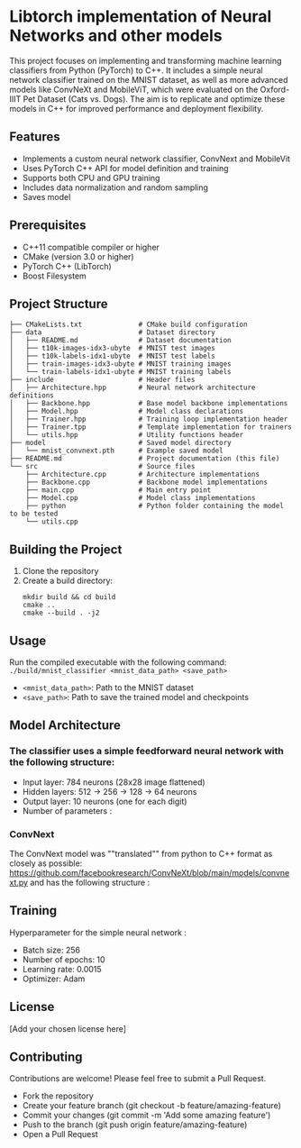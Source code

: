 # Libtorch implementation of Neural Networks and other models

This project focuses on implementing and transforming machine learning classifiers from Python (PyTorch) to C++. It includes a simple neural network classifier trained on the MNIST dataset, as well as more advanced models like ConvNeXt and MobileViT, which were evaluated on the Oxford-IIIT Pet Dataset (Cats vs. Dogs). The aim is to replicate and optimize these models in C++ for improved performance and deployment flexibility.

## Features

- Implements a custom neural network classifier, ConvNext and MobileVit
- Uses PyTorch C++ API for model definition and training
- Supports both CPU and GPU training
- Includes data normalization and random sampling
- Saves model

## Prerequisites

- C++11 compatible compiler or higher 
- CMake (version 3.0 or higher)
- PyTorch C++ (LibTorch)
- Boost Filesystem

## Project Structure

```
├── CMakeLists.txt              # CMake build configuration
├── data                        # Dataset directory
│   ├── README.md               # Dataset documentation
│   ├── t10k-images-idx3-ubyte  # MNIST test images
│   ├── t10k-labels-idx1-ubyte  # MNIST test labels
│   ├── train-images-idx3-ubyte # MNIST training images
│   └── train-labels-idx1-ubyte # MNIST training labels
├── include                     # Header files
│   ├── Architecture.hpp        # Neural network architecture definitions
│   ├── Backbone.hpp            # Base model backbone implementations
│   ├── Model.hpp               # Model class declarations
│   ├── Trainer.hpp             # Training loop implementation header
│   ├── Trainer.tpp             # Template implementation for trainers
│   └── utils.hpp               # Utility functions header
├── model                       # Saved model directory
│   └── mnist_convnext.pth      # Example saved model
├── README.md                   # Project documentation (this file)
└── src                         # Source files
    ├── Architecture.cpp        # Architecture implementations
    ├── Backbone.cpp            # Backbone model implementations
    ├── main.cpp                # Main entry point
    ├── Model.cpp               # Model class implementations
    ├── python                  # Python folder containing the model to be tested
    └── utils.cpp  
```

## Building the Project

1. Clone the repository
2. Create a build directory:
    ```
    mkdir build && cd build
    cmake ..
    cmake --build . -j2
    ```

## Usage

Run the compiled executable with the following command:
``` ./build/mnist_classifier <mnist_data_path> <save_path>```


- `<mnist_data_path>`: Path to the MNIST dataset
- `<save_path>`: Path to save the trained model and checkpoints

## Model Architecture

### The classifier uses a simple feedforward neural network with the following structure:

- Input layer: 784 neurons (28x28 image flattened)
- Hidden layers: 512 -> 256 -> 128 -> 64 neurons
- Output layer: 10 neurons (one for each digit)
- Number of parameters : 

### ConvNext 
The ConvNext model was ""translated"" from python to C++ format as closely as possible: https://github.com/facebookresearch/ConvNeXt/blob/main/models/convnext.py and has the following structure : 







## Training

Hyperparameter for the simple neural network : 
- Batch size: 256
- Number of epochs: 10
- Learning rate: 0.0015
- Optimizer: Adam

## License

[Add your chosen license here]

## Contributing
Contributions are welcome! Please feel free to submit a Pull Request.

- Fork the repository
- Create your feature branch (git checkout -b feature/amazing-feature)
- Commit your changes (git commit -m 'Add some amazing feature')
- Push to the branch (git push origin feature/amazing-feature)
- Open a Pull Request



